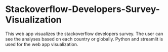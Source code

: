 # Stackoverflow-Developers-Survey-Visualization
This web app visualizes the stackoverflow developers survey. The user can see the analyses based on each country or globally. Python and streamlit is used for the web app visualization.
